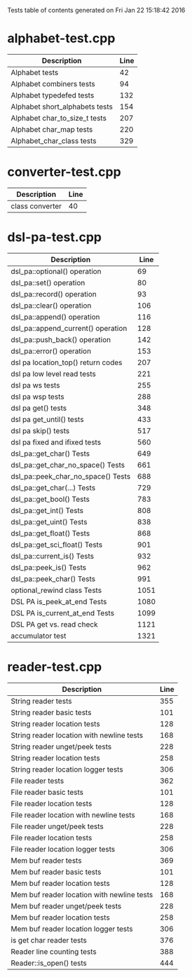 Tests table of contents generated on Fri Jan 22 15:18:42 2016

# alphabet-test.cpp
| Description | Line |
|-------------|------|
| Alphabet tests | 42 |
| Alphabet combiners tests | 94 |
| Alphabet typedefed tests | 132 |
| Alphabet short_alphabets tests | 154 |
| Alphabet char_to_size_t tests | 207 |
| Alphabet char_map tests | 220 |
| Alphabet_char_class tests | 329 |

# converter-test.cpp
| Description | Line |
|-------------|------|
| class converter | 40 |

# dsl-pa-test.cpp
| Description | Line |
|-------------|------|
| dsl_pa::optional() operation | 69 |
| dsl_pa::set() operation | 80 |
| dsl_pa::record() operation | 93 |
| dsl_pa::clear() operation | 106 |
| dsl_pa::append() operation | 116 |
| dsl_pa::append_current() operation | 128 |
| dsl_pa::push_back() operation | 142 |
| dsl_pa::error() operation | 153 |
| dsl pa location_top() return codes | 207 |
| dsl pa low level read tests | 221 |
| dsl pa ws tests | 255 |
| dsl pa wsp tests | 288 |
| dsl pa get() tests | 348 |
| dsl pa get_until() tests | 433 |
| dsl pa skip() tests | 517 |
| dsl pa fixed and ifixed tests | 560 |
| dsl_pa::get_char() Tests | 649 |
| dsl_pa::get_char_no_space() Tests | 661 |
| dsl_pa::peek_char_no_space() Tests | 688 |
| dsl_pa::get_char(...) Tests | 729 |
| dsl_pa::get_bool() Tests | 783 |
| dsl_pa::get_int() Tests | 808 |
| dsl_pa::get_uint() Tests | 838 |
| dsl_pa::get_float() Tests | 868 |
| dsl_pa::get_sci_float() Tests | 901 |
| dsl_pa::current_is() Tests | 932 |
| dsl_pa::peek_is() Tests | 962 |
| dsl_pa::peek_char() Tests | 991 |
| optional_rewind class Tests | 1051 |
| DSL PA is_peek_at_end Tests | 1080 |
| DSL PA is_current_at_end Tests | 1099 |
| DSL PA get vs. read check | 1121 |
| accumulator test | 1321 |

# reader-test.cpp
| Description | Line |
|-------------|------|
| String reader tests | 355 |
| String reader basic tests | 101 |
| String reader location tests | 128 |
| String reader location with newline tests | 168 |
| String reader unget/peek tests | 228 |
| String reader location tests | 258 |
| String reader location logger tests | 306 |
| File reader tests | 362 |
| File reader basic tests | 101 |
| File reader location tests | 128 |
| File reader location with newline tests | 168 |
| File reader unget/peek tests | 228 |
| File reader location tests | 258 |
| File reader location logger tests | 306 |
| Mem buf reader tests | 369 |
| Mem buf reader basic tests | 101 |
| Mem buf reader location tests | 128 |
| Mem buf reader location with newline tests | 168 |
| Mem buf reader unget/peek tests | 228 |
| Mem buf reader location tests | 258 |
| Mem buf reader location logger tests | 306 |
| is get char reader tests | 376 |
| Reader line counting tests | 388 |
| Reader::is_open() tests | 444 |
